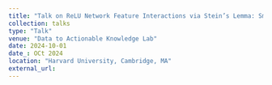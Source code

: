 ```yaml
---
title: "Talk on ReLU Network Feature Interactions via Stein’s Lemma: SmoothHess"
collection: talks
type: "Talk"
venue: "Data to Actionable Knowledge Lab"
date: 2024-10-01
date_: OCt 2024
location: "Harvard University, Cambridge, MA"
external_url: 
---
```

